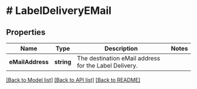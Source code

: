 # # LabelDeliveryEMail

## Properties

Name | Type | Description | Notes
------------ | ------------- | ------------- | -------------
**eMailAddress** | **string** | The destination eMail address for the Label Delivery. |

[[Back to Model list]](../../README.md#models) [[Back to API list]](../../README.md#endpoints) [[Back to README]](../../README.md)

